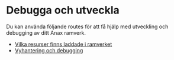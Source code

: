 Debugga och utveckla
===========================

Du kan använda följande routes för att få hjälp med utveckling och debugging av ditt Anax ramverk.

* [Vilka resurser finns laddade i ramverket](debug/info)
* [Vyhantering och debugging](debug/view) 
